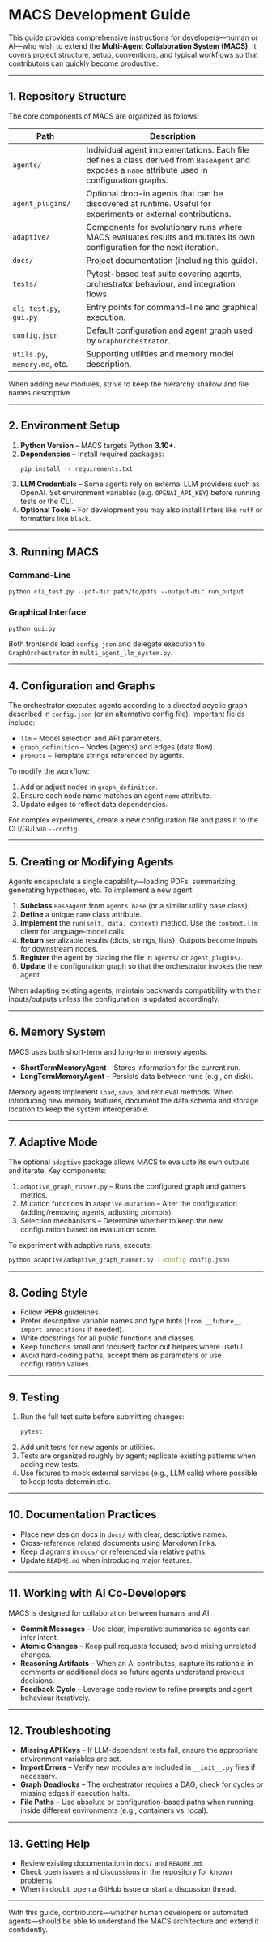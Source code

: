 # MACS Development Guide

This guide provides comprehensive instructions for developers—human or AI—who wish to extend the **Multi-Agent Collaboration System (MACS)**. It covers project structure, setup, conventions, and typical workflows so that contributors can quickly become productive.

---

## 1. Repository Structure

The core components of MACS are organized as follows:

| Path | Description |
| ---- | ----------- |
| `agents/` | Individual agent implementations. Each file defines a class derived from `BaseAgent` and exposes a `name` attribute used in configuration graphs. |
| `agent_plugins/` | Optional drop-in agents that can be discovered at runtime. Useful for experiments or external contributions. |
| `adaptive/` | Components for evolutionary runs where MACS evaluates results and mutates its own configuration for the next iteration. |
| `docs/` | Project documentation (including this guide). |
| `tests/` | Pytest-based test suite covering agents, orchestrator behaviour, and integration flows. |
| `cli_test.py`, `gui.py` | Entry points for command-line and graphical execution. |
| `config.json` | Default configuration and agent graph used by `GraphOrchestrator`. |
| `utils.py`, `memory.md`, etc. | Supporting utilities and memory model description. |

When adding new modules, strive to keep the hierarchy shallow and file names descriptive.

---

## 2. Environment Setup

1. **Python Version** – MACS targets Python **3.10+**.
2. **Dependencies** – Install required packages:
   ```bash
   pip install -r requirements.txt
   ```
3. **LLM Credentials** – Some agents rely on external LLM providers such as OpenAI. Set environment variables (e.g. `OPENAI_API_KEY`) before running tests or the CLI.
4. **Optional Tools** – For development you may also install linters like `ruff` or formatters like `black`.

---

## 3. Running MACS

### Command-Line
```
python cli_test.py --pdf-dir path/to/pdfs --output-dir run_output
```

### Graphical Interface
```
python gui.py
```

Both frontends load `config.json` and delegate execution to `GraphOrchestrator` in `multi_agent_llm_system.py`.

---

## 4. Configuration and Graphs

The orchestrator executes agents according to a directed acyclic graph described in `config.json` (or an alternative config file). Important fields include:

- `llm` – Model selection and API parameters.
- `graph_definition` – Nodes (agents) and edges (data flow).
- `prompts` – Template strings referenced by agents.

To modify the workflow:

1. Add or adjust nodes in `graph_definition`.
2. Ensure each node name matches an agent `name` attribute.
3. Update edges to reflect data dependencies.

For complex experiments, create a new configuration file and pass it to the CLI/GUI via `--config`.

---

## 5. Creating or Modifying Agents

Agents encapsulate a single capability—loading PDFs, summarizing, generating hypotheses, etc. To implement a new agent:

1. **Subclass** `BaseAgent` from `agents.base` (or a similar utility base class).
2. **Define** a unique `name` class attribute.
3. **Implement** the `run(self, data, context)` method. Use the `context.llm` client for language-model calls.
4. **Return** serializable results (dicts, strings, lists). Outputs become inputs for downstream nodes.
5. **Register** the agent by placing the file in `agents/` or `agent_plugins/`.
6. **Update** the configuration graph so that the orchestrator invokes the new agent.

When adapting existing agents, maintain backwards compatibility with their inputs/outputs unless the configuration is updated accordingly.

---

## 6. Memory System

MACS uses both short-term and long-term memory agents:

- **ShortTermMemoryAgent** – Stores information for the current run.
- **LongTermMemoryAgent** – Persists data between runs (e.g., on disk).

Memory agents implement `load`, `save`, and retrieval methods. When introducing new memory features, document the data schema and storage location to keep the system interoperable.

---

## 7. Adaptive Mode

The optional `adaptive` package allows MACS to evaluate its own outputs and iterate. Key components:

1. `adaptive_graph_runner.py` – Runs the configured graph and gathers metrics.
2. Mutation functions in `adaptive.mutation` – Alter the configuration (adding/removing agents, adjusting prompts).
3. Selection mechanisms – Determine whether to keep the new configuration based on evaluation score.

To experiment with adaptive runs, execute:
```bash
python adaptive/adaptive_graph_runner.py --config config.json
```

---

## 8. Coding Style

- Follow **PEP8** guidelines.
- Prefer descriptive variable names and type hints (`from __future__ import annotations` if needed).
- Write docstrings for all public functions and classes.
- Keep functions small and focused; factor out helpers where useful.
- Avoid hard-coding paths; accept them as parameters or use configuration values.

---

## 9. Testing

1. Run the full test suite before submitting changes:
   ```bash
   pytest
   ```
2. Add unit tests for new agents or utilities.
3. Tests are organized roughly by agent; replicate existing patterns when adding new tests.
4. Use fixtures to mock external services (e.g., LLM calls) where possible to keep tests deterministic.

---

## 10. Documentation Practices

- Place new design docs in `docs/` with clear, descriptive names.
- Cross-reference related documents using Markdown links.
- Keep diagrams in `docs/` or referenced via relative paths.
- Update `README.md` when introducing major features.

---

## 11. Working with AI Co-Developers

MACS is designed for collaboration between humans and AI:

- **Commit Messages** – Use clear, imperative summaries so agents can infer intent.
- **Atomic Changes** – Keep pull requests focused; avoid mixing unrelated changes.
- **Reasoning Artifacts** – When an AI contributes, capture its rationale in comments or additional docs so future agents understand previous decisions.
- **Feedback Cycle** – Leverage code review to refine prompts and agent behaviour iteratively.

---

## 12. Troubleshooting

- **Missing API Keys** – If LLM-dependent tests fail, ensure the appropriate environment variables are set.
- **Import Errors** – Verify new modules are included in `__init__.py` files if necessary.
- **Graph Deadlocks** – The orchestrator requires a DAG; check for cycles or missing edges if execution halts.
- **File Paths** – Use absolute or configuration-based paths when running inside different environments (e.g., containers vs. local).

---

## 13. Getting Help

- Review existing documentation in `docs/` and `README.md`.
- Check open issues and discussions in the repository for known problems.
- When in doubt, open a GitHub issue or start a discussion thread.

---

With this guide, contributors—whether human developers or automated agents—should be able to understand the MACS architecture and extend it confidently.
